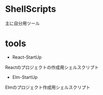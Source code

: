 # ShellScripts

主に自分用ツール

# tools

- React-StartUp

Reactのプロジェクトの作成用シェルスクリプト

- Elm-StartUp

Elmのプロジェクト作成用シェルスクリプト